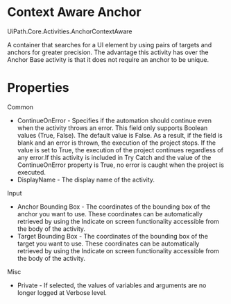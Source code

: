 ﻿# Context Aware Anchor

UiPath.Core.Activities.AnchorContextAware

A container that searches for a UI element by using pairs of targets and anchors for greater precision. The advantage this activity has over the Anchor Base activity is that it does not require an anchor to be unique.

# Properties

Common

* ContinueOnError - Specifies if the automation should continue even when the activity throws an error. This field only supports Boolean values (True, False). The default value is False. As a result, if the field is blank and an error is thrown, the execution of the project stops. If the value is set to True, the execution of the project continues regardless of any error.If this activity is included in Try Catch and the value of the ContinueOnError property is True, no error is caught when the project is executed.
* DisplayName - The display name of the activity.

Input

* Anchor Bounding Box - The coordinates of the bounding box of the anchor you want to use. These coordinates can be automatically retrieved by using the Indicate on screen functionality accessible from the body of the activity.
* Target Bounding Box - The coordinates of the bounding box of the target you want to use. These coordinates can be automatically retrieved by using the Indicate on screen functionality accessible from the body of the activity.

Misc

* Private - If selected, the values of variables and arguments are no longer logged at Verbose level.
